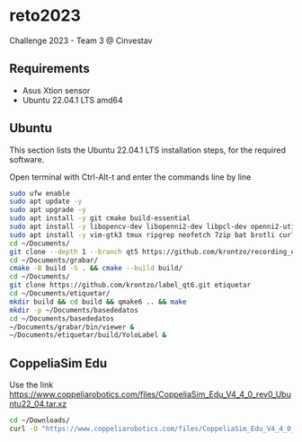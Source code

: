 # reto2023
Challenge 2023 - Team 3 @ Cinvestav

## Requirements

- Asus Xtion sensor
- Ubuntu 22.04.1 LTS amd64

## Ubuntu

This section lists the Ubuntu 22.04.1 LTS installation steps, for the required software.

Open terminal with Ctrl-Alt-t and enter the commands line by line

```bash
sudo ufw enable
sudo apt update -y
sudo apt upgrade -y
sudo apt install -y git cmake build-essential
sudo apt install -y libopencv-dev libopenni2-dev libpcl-dev openni2-utils
sudo apt install -y vim-gtk3 tmux ripgrep neofetch 7zip bat brotli curl fzf ipython3 mpv yt-dlp universal-ctags tig darknet qt6-base-dev
cd ~/Documents/
git clone --depth 1 --branch qt5 https://github.com/krontzo/recording_openni2_primesense.git grabar
cd ~/Documents/grabar/
cmake -B build -S . && cmake --build build/
cd ~/Documents/
git clone https://github.com/krontzo/label_qt6.git etiquetar
cd ~/Documents/etiquetar/
mkdir build && cd build && qmake6 .. && make
mkdir -p ~/Documents/basededatos
cd ~/Documents/basededatos
~/Documents/grabar/bin/viewer &
~/Documents/etiquetar/build/YoloLabel &
```


## CoppeliaSim Edu

Use the link <https://www.coppeliarobotics.com/files/CoppeliaSim_Edu_V4_4_0_rev0_Ubuntu22_04.tar.xz>


```bash
cd ~/Downloads/
curl -O "https://www.coppeliarobotics.com/files/CoppeliaSim_Edu_V4_4_0_rev0_Ubuntu22_04.tar.xz"
```
